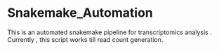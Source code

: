 # Snakemake_Automation
This is an automated snakemake pipeline for transcriptomics analysis . Currently , this script works till read count generation.
